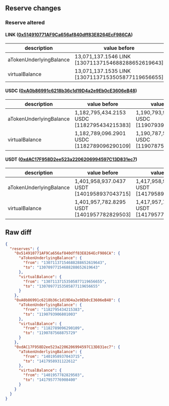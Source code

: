 ## Reserve changes

### Reserve altered

#### LINK ([0x514910771AF9Ca656af840dff83E8264EcF986CA](https://etherscan.io/address/0x514910771AF9Ca656af840dff83E8264EcF986CA))

| description | value before | value after |
| --- | --- | --- |
| aTokenUnderlyingBalance | 13,071,137.1546 LINK [13071137154688288652619643] | 13,070,977.1546 LINK [13070977154688288652619643] |
| virtualBalance | 13,071,137.1535 LINK [13071137153505877119656655] | 13,070,977.1535 LINK [13070977153505877119656655] |


#### USDC ([0xA0b86991c6218b36c1d19D4a2e9Eb0cE3606eB48](https://etherscan.io/address/0xA0b86991c6218b36c1d19D4a2e9Eb0cE3606eB48))

| description | value before | value after |
| --- | --- | --- |
| aTokenUnderlyingBalance | 1,182,795,434.2153 USDC [1182795434215383] | 1,190,793,906.8010 USDC [1190793906801003] |
| virtualBalance | 1,182,789,096.2901 USDC [1182789096290109] | 1,190,787,568.8757 USDC [1190787568875729] |


#### USDT ([0xdAC17F958D2ee523a2206206994597C13D831ec7](https://etherscan.io/address/0xdAC17F958D2ee523a2206206994597C13D831ec7))

| description | value before | value after |
| --- | --- | --- |
| aTokenUnderlyingBalance | 1,401,958,937.0437 USDT [1401958937043715] | 1,417,958,931.1226 USDT [1417958931122612] |
| virtualBalance | 1,401,957,782.8295 USDT [1401957782829503] | 1,417,957,776.9084 USDT [1417957776908400] |


## Raw diff

```json
{
  "reserves": {
    "0x514910771AF9Ca656af840dff83E8264EcF986CA": {
      "aTokenUnderlyingBalance": {
        "from": "13071137154688288652619643",
        "to": "13070977154688288652619643"
      },
      "virtualBalance": {
        "from": "13071137153505877119656655",
        "to": "13070977153505877119656655"
      }
    },
    "0xA0b86991c6218b36c1d19D4a2e9Eb0cE3606eB48": {
      "aTokenUnderlyingBalance": {
        "from": "1182795434215383",
        "to": "1190793906801003"
      },
      "virtualBalance": {
        "from": "1182789096290109",
        "to": "1190787568875729"
      }
    },
    "0xdAC17F958D2ee523a2206206994597C13D831ec7": {
      "aTokenUnderlyingBalance": {
        "from": "1401958937043715",
        "to": "1417958931122612"
      },
      "virtualBalance": {
        "from": "1401957782829503",
        "to": "1417957776908400"
      }
    }
  }
}
```